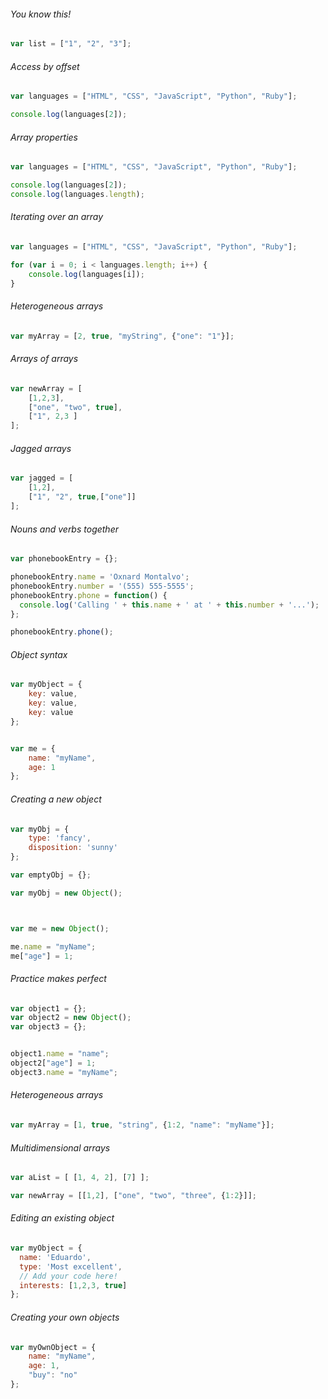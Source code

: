 ###### You know this!

```javascript
var list = ["1", "2", "3"];
```

###### Access by offset

```javascript
var languages = ["HTML", "CSS", "JavaScript", "Python", "Ruby"];

console.log(languages[2]);
```

###### Array properties

```javascript
var languages = ["HTML", "CSS", "JavaScript", "Python", "Ruby"];

console.log(languages[2]);
console.log(languages.length);
```

###### Iterating over an array

```javascript
var languages = ["HTML", "CSS", "JavaScript", "Python", "Ruby"];

for (var i = 0; i < languages.length; i++) {
    console.log(languages[i]);
}
```

###### Heterogeneous arrays

```javascript
var myArray = [2, true, "myString", {"one": "1"}];
```

###### Arrays of arrays

```javascript
var newArray = [
    [1,2,3],
    ["one", "two", true],
    ["1", 2,3 ]
];
```

###### Jagged arrays

```javascript
var jagged = [
    [1,2],
    ["1", "2", true,["one"]]
];
```

###### Nouns and verbs together

```javascript
var phonebookEntry = {};

phonebookEntry.name = 'Oxnard Montalvo';
phonebookEntry.number = '(555) 555-5555';
phonebookEntry.phone = function() {
  console.log('Calling ' + this.name + ' at ' + this.number + '...');
};

phonebookEntry.phone();
```

###### Object syntax

```javascript
var myObject = {
    key: value,
    key: value,
    key: value
};


var me = {
    name: "myName",
    age: 1
};
```

###### Creating a new object

```javascript
var myObj = {
    type: 'fancy',
    disposition: 'sunny'
};

var emptyObj = {};

var myObj = new Object();



var me = new Object();

me.name = "myName";
me["age"] = 1;
```

###### Practice makes perfect

```javascript
var object1 = {};
var object2 = new Object();
var object3 = {};


object1.name = "name";
object2["age"] = 1;
object3.name = "myName";
```

###### Heterogeneous arrays

```javascript
var myArray = [1, true, "string", {1:2, "name": "myName"}];
```

###### Multidimensional arrays

```javascript
var aList = [ [1, 4, 2], [7] ];

var newArray = [[1,2], ["one", "two", "three", {1:2}]];
```

###### Editing an existing object

```javascript
var myObject = {
  name: 'Eduardo',
  type: 'Most excellent',
  // Add your code here!
  interests: [1,2,3, true]
};
```

###### Creating your own objects

```javascript
var myOwnObject = {
    name: "myName",
    age: 1,
    "buy": "no"
};
```